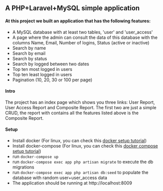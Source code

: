 ## A PHP+Laravel+MySQL simple application

#### At this project we built an application that has the following features:

- A MySQL database with at least two tables, 'user' and 'user_access'
- A page where the admin can consult the data of this database with the columns Name, Email, Number of logins, Status (active or inactive)
- Search by name
- Search by email
- Search by status
- Search by logged between two dates
- Top ten most logged in users
- Top ten least logged in users
- Pagination (10, 20, 30 or 100 per page)

#### Intro
The project has an index page which shows you three links: User Report, User Access Report and Composite Report. The first two are just a simple CRUD, the report with contains all the features listed above is the Composite Report.

#### Setup

- Install docker (For linux, you can check this [docker setup tutorial](https://www.digitalocean.com/community/tutorials/how-to-install-and-use-docker-on-ubuntu-18-04))
- Install docker-compose (For linux, you can check this [docker compose setup tutorial](https://www.digitalocean.com/community/tutorials/how-to-install-docker-compose-on-ubuntu-18-04))
- run `docker-compose up`
- run `docker-compose exec app php artisan migrate` to execute the db migrations
- run `docker-compose exec app php artisan db:seed` to populate the database with random user+user_access data
- The application should be running at http://localhost:8009
